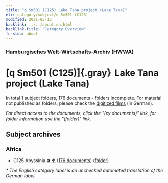 ```yaml
---
title: "q Sm501 (C125) Lake Tana project (Lake Tana)"
etr: category/subject/q Sm501 (C125)
modified: 2021-03-13
backlink: ../../about.en.html
backlink-title: "Category Overview"
fn-stub: about
---
```


### Hamburgisches Welt-Wirtschafts-Archiv (HWWA)
# [q Sm501 (C125)]{.gray}&#8201; Lake Tana project (Lake Tana)&#160; 





In total 1 subject folders, 176 documents - folders incomplete.
For material not published as folders, please check the [digitized films](/film/h1_sh) (in German).

_For direct access to the documents, click the "(xy documents)" link, for folder information use the "(folder)" link._

## Subject archives



### Africa

- C125 Abyssinia [**&nearr;**](../../../geo/i/141482/about.en.html "Abyssinia (all folders)") [**&uarr;**](../../../geo/about.en.html#C125 "Country category system") (<a href="https://pm20.zbw.eu/dfgview/sh/141482,146024" title="about: Abyssinia : Lake Tana project (Lake Tana)" target="_blank">176 documents</a>) ([folder](http://purl.org/pressemappe20/folder/sh/141482,146024))


_* The English category label is an unchecked automated translation of the German label._

